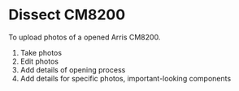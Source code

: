 # Dissect CM8200

To upload photos of a opened Arris CM8200.

1. Take photos
2. Edit photos
3. Add details of opening process
4. Add details for specific photos, important-looking components